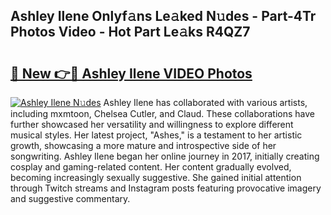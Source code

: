 ## Ashley Ilene Onlyf𝚊ns Le𝚊ked N𝚞des - Part-4Tr Photos Video - Hot Part Le𝚊ks R4QZ7

# <h2><a href="http://ab56504.deff.icu/?id=Ashley+Ilene">🔗 New 👉🔴 Ashley Ilene VIDEO Photos</a></h2>

[![Ashley Ilene N𝚞des](https://i.imgur.com/rIISA9y.gif)](http://ab56504.deff.icu/?id=Ashley+Ilene)
Ashley Ilene has collaborated with various artists, including mxmtoon, Chelsea Cutler, and Claud. These collaborations have further showcased her versatility and willingness to explore different musical styles. Her latest project, "Ashes," is a testament to her artistic growth, showcasing a more mature and introspective side of her songwriting. Ashley Ilene began her online journey in 2017, initially creating cosplay and gaming-related content. Her content gradually evolved, becoming increasingly sexually suggestive. She gained initial attention through Twitch streams and Instagram posts featuring provocative imagery and suggestive commentary.
